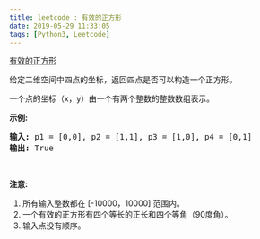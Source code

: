 ```yaml
---
title: leetcode : 有效的正方形
date: 2019-05-29 11:33:05
tags: [Python3, Leetcode]
---
```


[有效的正方形](https://leetcode-cn.com/problems/valid-square/)

<p>给定二维空间中四点的坐标，返回四点是否可以构造一个正方形。</p>

<!-- more -->

<p>一个点的坐标（x，y）由一个有两个整数的整数数组表示。</p>

<p><strong>示例:</strong></p>

<pre>
<strong>输入:</strong> p1 = [0,0], p2 = [1,1], p3 = [1,0], p4 = [0,1]
<strong>输出:</strong> True
</pre>

<p>&nbsp;</p>

<p><strong>注意:</strong></p>

<ol>
	<li>所有输入整数都在 [-10000，10000] 范围内。</li>
	<li>一个有效的正方形有四个等长的正长和四个等角（90度角）。</li>
	<li>输入点没有顺序。</li>
</ol>
